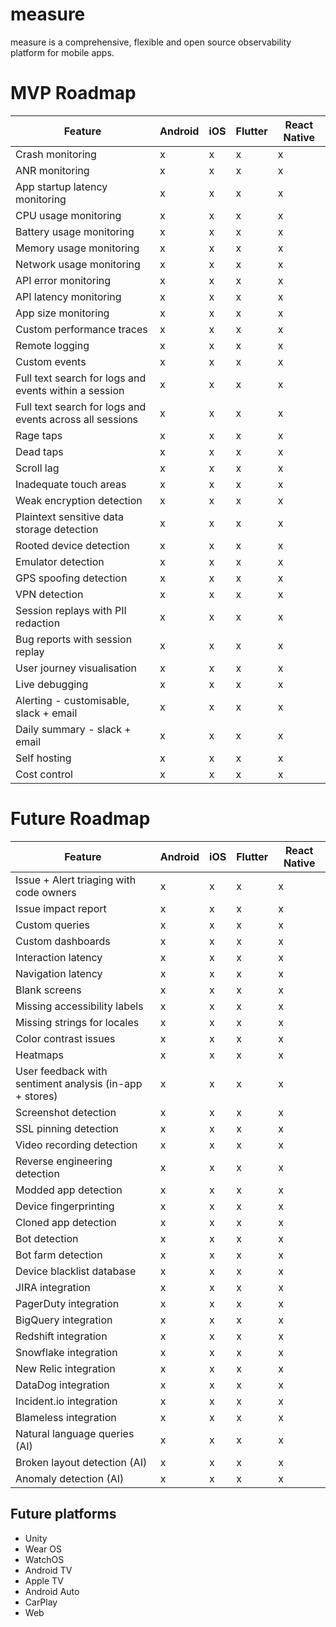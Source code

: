 # measure
measure is a comprehensive, flexible and open source observability platform for mobile apps.

# MVP Roadmap
| Feature  | Android | iOS  | Flutter | React Native
| ------------- | ------------- | ------------- | ------------- | ------------- |
| Crash monitoring  | x  | x  | x  | x  |
| ANR monitoring  | x  | x  | x  | x  |
| App startup latency monitoring  | x  | x  | x  | x  |
| CPU usage monitoring  | x  | x  | x  | x  |
| Battery usage monitoring  | x  | x  | x  | x  |
| Memory usage monitoring  | x  | x  | x  | x  |
| Network usage monitoring  | x  | x  | x  | x  |
| API error monitoring  | x  | x  | x  | x  |
| API latency monitoring  | x  | x  | x  | x  |
| App size monitoring  | x  | x  | x  | x  |
| Custom performance traces | x  | x  | x  | x  |
| Remote logging  | x  | x  | x  | x  |
| Custom events  | x  | x  | x  | x  |
| Full text search for logs and events within a session  | x  | x  | x  | x  |
| Full text search for logs and events across all sessions  | x  | x  | x  | x  |
| Rage taps  | x  | x  | x  | x  |
| Dead taps  | x  | x  | x  | x  |
| Scroll lag  | x  | x  | x  | x  |
| Inadequate touch areas | x  | x  | x  | x  |
| Weak encryption detection  | x  | x  | x  | x  |
| Plaintext sensitive data storage detection  | x  | x  | x  | x  |
| Rooted device detection  | x  | x  | x  | x  |
| Emulator detection  | x  | x  | x  | x  |
| GPS spoofing detection  | x  | x  | x  | x  |
| VPN detection | x  | x  | x  | x  |
| Session replays with PII redaction | x  | x  | x  | x  |
| Bug reports with session replay | x  | x  | x  | x  |
| User journey visualisation  | x  | x  | x  | x  |
| Live debugging | x  | x  | x  | x  |
| Alerting - customisable, slack + email | x  | x  | x  | x  |
| Daily summary - slack + email | x  | x  | x  | x  |
| Self hosting  | x  | x  | x  | x  |
| Cost control  | x  | x  | x  | x  |


# Future Roadmap

| Feature  | Android | iOS  | Flutter | React Native
| ------------- | ------------- | ------------- | ------------- | ------------- |
| Issue + Alert triaging with code owners  | x  | x  | x  | x  |
| Issue impact report  | x  | x  | x  | x  |
| Custom queries  | x  | x  | x  | x  |
| Custom dashboards  | x  | x  | x  | x  |
| Interaction latency  | x  | x  | x  | x  |
| Navigation latency  | x  | x  | x  | x  |
| Blank screens | x  | x  | x  | x  |
| Missing accessibility labels | x  | x  | x  | x  |
| Missing strings for locales| x  | x  | x  | x  |
| Color contrast issues | x  | x  | x  | x  |
| Heatmaps  | x  | x  | x  | x  |
| User feedback with sentiment analysis (in-app + stores) | x  | x  | x  | x  |
| Screenshot detection  | x  | x  | x  | x  |
| SSL pinning detection  | x  | x  | x  | x  |
| Video recording detection  | x  | x  | x  | x  |
| Reverse engineering detection  | x  | x  | x  | x  |
| Modded app detection  | x  | x  | x  | x  |
| Device fingerprinting | x  | x  | x  | x  |
| Cloned app detection | x  | x  | x  | x  |
| Bot detection | x  | x  | x  | x  |
| Bot farm detection | x  | x  | x  | x  |
| Device blacklist database  | x  | x  | x  | x  |
| JIRA integration  | x  | x  | x  | x  |
| PagerDuty integration  | x  | x  | x  | x  |
| BigQuery integration  | x  | x  | x  | x  |
| Redshift integration  | x  | x  | x  | x  |
| Snowflake integration  | x  | x  | x  | x  |
| New Relic integration  | x  | x  | x  | x  |
| DataDog integration  | x  | x  | x  | x  |
| Incident.io integration  | x  | x  | x  | x  |
| Blameless integration  | x  | x  | x  | x  |
| Natural language queries (AI) | x  | x  | x  | x  |
| Broken layout detection (AI) | x  | x  | x  | x  |
| Anomaly detection (AI) | x  | x  | x  | x  |


## Future platforms
- Unity
- Wear OS
- WatchOS
- Android TV
- Apple TV
- Android Auto
- CarPlay
- Web





